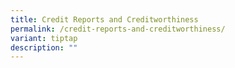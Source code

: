 ```yaml
---
title: Credit Reports and Creditworthiness
permalink: /credit-reports-and-creditworthiness/
variant: tiptap
description: ""
---
```

